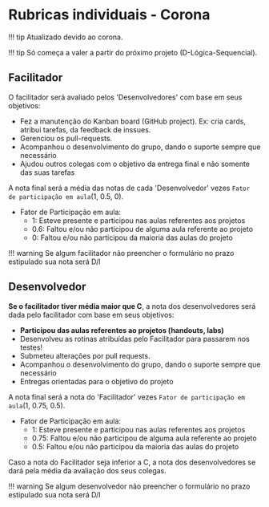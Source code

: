 # Rubricas individuais - Corona

!!! tip
    Atualizado devido ao corona.
    
!!! tip
    Só começa a valer a partir do próximo projeto (D-Lógica-Sequencial).

## Facilitador

O facilitador será avaliado pelos 'Desenvolvedores' com base em seus objetivos:

- Fez a manutenção do Kanban board (GitHub project). Ex: cria cards, atribui tarefas, da feedback de inssues.
- Gerenciou os pull-requests.
- Acompanhou o desenvolvimento do grupo, dando o suporte sempre que necessário
- Ajudou outros colegas com o objetivo da entrega final e não somente das suas tarefas

A nota final será a média das notas de cada 'Desenvolvedor' vezes `Fator de participação em aula`(1, 0.5, 0).

- Fator de Participação em aula: 
    - 1: Esteve presente e participou nas aulas referentes aos projetos
    - 0.6: Faltou e/ou não participou de alguma aula referente ao projeto
    - 0: Faltou e/ou não participou da maioria das aulas do projeto

!!! warning
    Se algum facilitador não preencher o formulário no prazo estipulado sua nota será D/I

## Desenvolvedor

**Se o facilitador tiver média maior que C**, a nota dos desenvolvedores será dada pelo facilitador com base em seus objetivos:

- **Participou das aulas referentes ao projetos (handouts, labs)**
- Desenvolveu as rotinas atribuídas pelo Facilitador para passarem nos testes!      
- Submeteu alterações por pull requests.                         
- Acompanhou o desenvolvimento do grupo, dando o suporte sempre que necessário
- Entregas orientadas para o objetivo do projeto 

A nota final será a nota do 'Facilitador' vezes `Fator de participação em aula`(1, 0.75, 0.5).

- Fator de Participação em aula: 
    - 1: Esteve presente e participou nas aulas referentes aos projetos
    - 0.75: Faltou e/ou não participou de alguma aula referente ao projeto
    - 0.5: Faltou e/ou não participou da maioria das aulas do projeto

Caso a nota do Facilitador seja inferior a C, a nota dos desenvolvedores se dará pela média
da avaliação dos seus colegas.

!!! warning
    Se algum desenvolvedor não preencher o formulário no prazo estipulado sua nota será D/I
